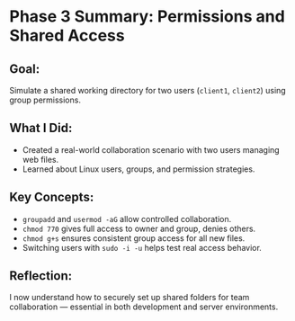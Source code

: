 # Phase 3 Summary: Permissions and Shared Access

## Goal:
Simulate a shared working directory for two users (`client1`, `client2`) using group permissions.

## What I Did:
- Created a real-world collaboration scenario with two users managing web files.
- Learned about Linux users, groups, and permission strategies.

## Key Concepts:
- `groupadd` and `usermod -aG` allow controlled collaboration.
- `chmod 770` gives full access to owner and group, denies others.
- `chmod g+s` ensures consistent group access for all new files.
- Switching users with `sudo -i -u` helps test real access behavior.

## Reflection:
I now understand how to securely set up shared folders for team collaboration — essential in both development and server environments.
